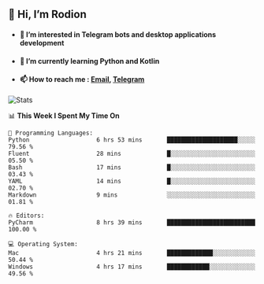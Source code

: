 ## 👋 Hi, I’m Rodion
- #### 👀 I’m interested in Telegram bots and desktop applications development
- #### 🌱 I’m currently learning Python and Kotlin
- #### 📫 How to reach me : [Email](mailto:me@lavn.ml), [Telegram](https://t.me/rodion_gudz)

![Stats](https://github-readme-stats.vercel.app/api?username=rodion-gudz&show_icons=true&theme=github_dark&hide_border=true&hide=issues&count_private=true&layout=compact)


<!--START_SECTION:waka-->
📊 **This Week I Spent My Time On** 

```text
💬 Programming Languages: 
Python                   6 hrs 53 mins       ████████████████████░░░░░   79.56 % 
Fluent                   28 mins             █░░░░░░░░░░░░░░░░░░░░░░░░   05.50 % 
Bash                     17 mins             █░░░░░░░░░░░░░░░░░░░░░░░░   03.43 % 
YAML                     14 mins             █░░░░░░░░░░░░░░░░░░░░░░░░   02.70 % 
Markdown                 9 mins              ░░░░░░░░░░░░░░░░░░░░░░░░░   01.81 % 

🔥 Editors: 
PyCharm                  8 hrs 39 mins       █████████████████████████   100.00 % 

💻 Operating System: 
Mac                      4 hrs 21 mins       █████████████░░░░░░░░░░░░   50.44 % 
Windows                  4 hrs 17 mins       ████████████░░░░░░░░░░░░░   49.56 % 
```


<!--END_SECTION:waka-->
